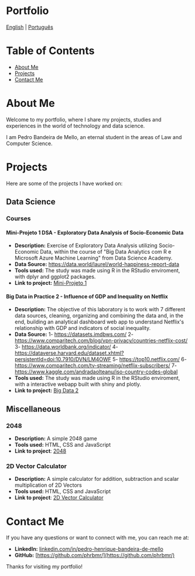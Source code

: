 # Portfolio
[English](index.md) | [Português](pt/indexpt.md)

# Table of Contents
- [About Me](#about-me)
- [Projects](#projects)
- [Contact Me](#contact-me)

# About Me

Welcome to my portfolio, where I share my projects, studies and experiences in the world of technology and data science.

I am Pedro Bandeira de Mello, an eternal student in the areas of Law and Computer Science. 

# Projects

Here are some of the projects I have worked on:

## Data Science

### Courses
#### Mini-Projeto 1 DSA - Exploratory Data Analysis of Socio-Economic Data

- **Description:** Exercise of Exploratory Data Analysis utilizing Socio-Economic Data, within the course of "Big Data Analytics com R e Microsoft Azure Machine Learning" from Data Science Academy.
- **Data Source:** https://data.world/laurel/world-happiness-report-data
- **Tools used:** The study was made using R in the RStudio enviroment, with dplyr and ggplot2 packages.
- **Link to project:** [Mini-Projeto 1](projects/MiniProjeto1.html)

#### Big Data in Practice 2 - Influence of GDP and Inequality on Netflix

- **Description:** The objective of this laboratory is to work with 7 different data sources, cleaning, organizing and combining the data and, in the end, building an analytical dashboard web app to understand Netflix's relationship with GDP and indicators of social inequality.
- **Data Source:** 
1- https://datasets.imdbws.com/
2- https://www.comparitech.com/blog/vpn-privacy/countries-netflix-cost/
3- https://data.worldbank.org/indicator/
4- https://dataverse.harvard.edu/dataset.xhtml?persistentId=doi:10.7910/DVN/LM4OWF
5- https://top10.netflix.com/
6- https://www.comparitech.com/tv-streaming/netflix-subscribers/
7- https://www.kaggle.com/andradaolteanu/iso-country-codes-global
- **Tools used:** The study was made using R in the RStudio enviroment, with a interactive webapp built with shiny and plotly.
- **Link to project:** [Big Data 2](projects/MiniProjeto1.html)

## Miscellaneous
### 2048
- **Description:** A simple 2048 game
- **Tools used:** HTML, CSS and JavaScript
- **Link to project**: [2048](projects/2048/2048game.html)

### 2D Vector Calculator
- **Description:** A simple calculator for addition, subtraction and scalar multiplication of 2D Vectors
- **Tools used:** HTML, CSS and JavaScript
- **Link to project**: [2D Vector Calculator](projects/VectorCalculator/VectorCalculator.html)


# Contact Me

If you have any questions or want to connect with me, you can reach me at:

- **LinkedIn:** [linkedin.com/in/pedro-henrique-bandeira-de-mello](https://br.linkedin.com/in/pedro-henrique-bandeira-de-mello-3a7705211)
- **GitHub:** [https://github.com/phrbmr/](https://github.com/phrbmr/)

Thanks for visiting my portfolio!